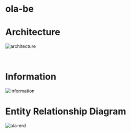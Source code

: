 # ola-be

# Architecture

![architecture](https://user-images.githubusercontent.com/44432418/205282999-a727705b-66ba-42cf-a3b7-dcaf0cf3802e.jpg)

<br />

# Information

![information](https://user-images.githubusercontent.com/44432418/205283025-afa33681-06b6-4627-940f-54c02f355fab.jpg)

# Entity Relationship Diagram

![ola-erd](https://user-images.githubusercontent.com/44432418/205283044-9075c6a4-f012-4c28-a16a-426aa228e7be.png)
